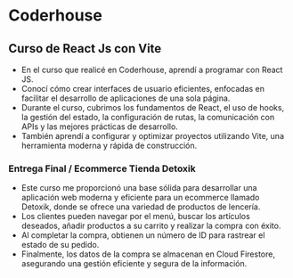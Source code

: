 # Coderhouse
## Curso de React Js con Vite
- En el curso que realicé en Coderhouse, aprendí a programar con React JS. 
- Conocí cómo crear interfaces de usuario eficientes, enfocadas en facilitar el desarrollo de aplicaciones de una sola página. 
- Durante el curso, cubrimos los fundamentos de React, el uso de hooks, la gestión del estado, la configuración de rutas, la comunicación con APIs y las mejores prácticas de desarrollo. 
- También aprendí a configurar y optimizar proyectos utilizando Vite, una herramienta moderna y rápida de construcción.

### Entrega Final / Ecommerce Tienda Detoxik

- Este curso me proporcionó una base sólida para desarrollar una aplicación web moderna y eficiente para un ecommerce llamado Detoxik, donde se ofrece una variedad de productos de lencería. 
- Los clientes pueden navegar por el menú, buscar los artículos deseados, añadir productos a su carrito y realizar la compra con éxito. 
- Al completar la compra, obtienen un número de ID para rastrear el estado de su pedido. 
- Finalmente, los datos de la compra se almacenan en Cloud Firestore, asegurando una gestión eficiente y segura de la información.
